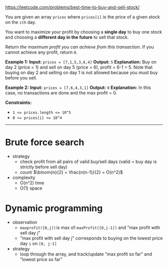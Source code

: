 https://leetcode.com/problems/best-time-to-buy-and-sell-stock/

You are given an array `prices` where `prices[i]` is the price of a given stock on the `ith` day.

You want to maximize your profit by choosing a **single day** to buy one stock and choosing a **different day in the future** to sell that stock.

Return _the maximum profit you can achieve from this transaction_. If you cannot achieve any profit, return `0`.

**Example 1:**
**Input:** `prices = [7,1,5,3,6,4]`
**Output:** `5`
**Explanation:** Buy on day 2 (price = 1) and sell on day 5 (price = 6), profit = 6-1 = 5.
Note that buying on day 2 and selling on day 1 is not allowed because you must buy before you sell.

**Example 2:**
**Input:** `prices = [7,6,4,3,1]`
**Output:** `0`
**Explanation:** In this case, no transactions are done and the max profit = 0.

**Constraints:**
- `1 <= prices.length <= 10^5`
- `0 <= prices[i] <= 10^4`

---

# Brute force search
- strategy
	- check profit from all pairs of valid buy/sell days (valid = buy day is strictly before sell day)
	- count  $\binom{n}{2} = \frac{n(n-1)}{2} = O(n^2)$  
- complexity
	- O(n^2) time
	- O(1) space

# Dynamic programming
- observation
	- `maxprofit([0,j])` is max of: `maxProfit([0,j-1])` and "max profit with sell day j"
	- "max profit with sell day j" corresponds to buying on the lowest price day `i` on `[0, j-1]`
- strategy
	- loop through the array, and track/update "max profit so far" and "lowest price so far"
